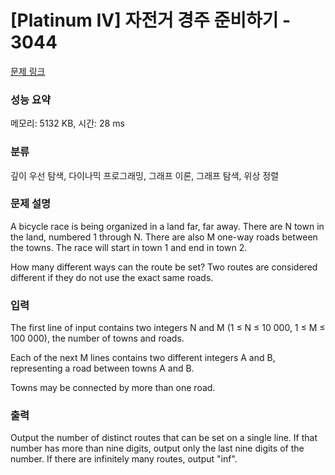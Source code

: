 # [Platinum IV] 자전거 경주 준비하기 - 3044 

[문제 링크](https://www.acmicpc.net/problem/3044) 

### 성능 요약

메모리: 5132 KB, 시간: 28 ms

### 분류

깊이 우선 탐색, 다이나믹 프로그래밍, 그래프 이론, 그래프 탐색, 위상 정렬

### 문제 설명

<p>A bicycle race is being organized in a land far, far away. There are N town in the land, numbered 1 through N. There are also M one-way roads between the towns. The race will start in town 1 and end in town 2. </p>

<p>How many different ways can the route be set? Two routes are considered different if they do not use the exact same roads. </p>

### 입력 

 <p>The first line of input contains two integers N and M (1 ≤ N ≤ 10 000, 1 ≤ M ≤ 100 000), the number of towns and roads. </p>

<p>Each of the next M lines contains two different integers A and B, representing a road between towns A and B. </p>

<p>Towns may be connected by more than one road. </p>

### 출력 

 <p>Output the number of distinct routes that can be set on a single line. If that number has more than nine digits, output only the last nine digits of the number. If there are infinitely many routes, output "inf". </p>

